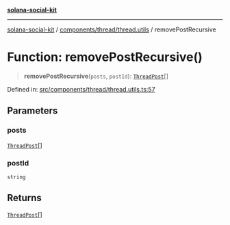 [**solana-social-kit**](../../../../README.md)

***

[solana-social-kit](../../../../README.md) / [components/thread/thread.utils](../README.md) / removePostRecursive

# Function: removePostRecursive()

> **removePostRecursive**(`posts`, `postId`): [`ThreadPost`](../../thread.types/interfaces/ThreadPost.md)[]

Defined in: [src/components/thread/thread.utils.ts:57](https://github.com/SendArcade/solana-social-starter/blob/03568260ca96ed63f77049843c721de1cb011893/src/components/thread/thread.utils.ts#L57)

## Parameters

### posts

[`ThreadPost`](../../thread.types/interfaces/ThreadPost.md)[]

### postId

`string`

## Returns

[`ThreadPost`](../../thread.types/interfaces/ThreadPost.md)[]
